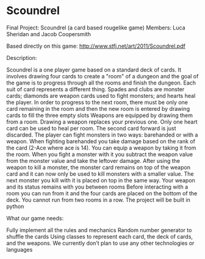 # Scoundrel
Final Project: Scoundrel (a card based rougelike game) Members: Luca Sheridan and Jacob Coopersmith

Based directly on this game: http://www.stfj.net/art/2011/Scoundrel.pdf

Description:

Scoundrel is a one player game based on a standard deck of cards.
It involves drawing four cards to create a "room" of a dungeon and the goal of the game is to progress through all the rooms and finish the dungeon.
Each suit of card represents a different thing. Spades and clubs are monster cards; diamonds are weapon cards used to fight monsters; and hearts heal the player.
In order to progress to the next room, there must be only one card remaining in the room and then the new room is entered by drawing cards to fill the three empty slots
Weapons are equipped by drawing them from a room. Drawing a weapon replaces your previous one.
Only one heart card can be used to heal per room. The second card forward is just discarded.
The player can fight monsters in two ways: barehanded or with a weapon.
When fighting barehanded you take damage based on the rank of the card (2-Ace where ace is 14).
You can equip a weapon by taking it from the room. When you fight a monster with it you subtract the weapon value from the monster value and take the leftover damage. After using the weapon to kill a monster, the monster card remains on top of the weapon card and it can now only be used to kill monsters with a smaller value. The next monster you kill with it is placed on top in the same way.
Your weapon and its status remains with you between rooms
Before interacting with a room you can run from it and the four cards are placed on the bottom of the deck. You cannot run from two rooms in a row.
The project will be built in python

What our game needs:

Fully implement all the rules and mechanics
Random number generator to shuffle the cards
Using classes to represent each card, the deck of cards, and the weapons.
We currently don’t plan to use any other technologies or languages
